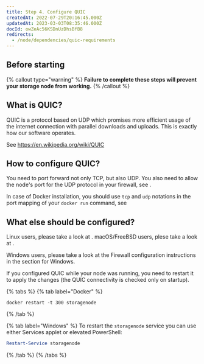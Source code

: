 ```yaml
---
title: Step 4. Configure QUIC
createdAt: 2022-07-29T20:16:45.000Z
updatedAt: 2023-03-03T08:35:46.000Z
docId: owZeAc56KSDnUzDhsBfB8
redirects:
  - /node/dependencies/quic-requirements
---
```


## Before starting

[](docId\:hbCGTv1ZLLR2-kpSaGEXw)&#x20;

[](docId\:v-fUvPqySvUwTMF-od6hD)&#x20;

[](docId\:y0jltT-HzKPmDefi532sd)&#x20;

{% callout type="warning"  %} 
**Failure to complete these steps will prevent your storage node from working.**
{% /callout %}

## What is QUIC?

QUIC is a protocol based on UDP which promises more efficient usage of the internet connection with parallel downloads and uploads. This is exactly how our software operates.

See <https://en.wikipedia.org/wiki/QUIC>



## How to configure QUIC?

You need to port forward not only TCP, but also UDP. You also need to allow the node's port for the UDP protocol in your firewall, see [](docId\:y0jltT-HzKPmDefi532sd).

In case of Docker installation, you should use `tcp` and `udp` notations in the port mapping of your `docker run` command, see [](docId\:HaDkV_0aWg9OJoBe53o-J)

## What else should be configured?

Linux users, please take a look at [](docId\:uIbtSLgN6Ug86rBvFZQOB). macOS/FreeBSD users, plese take a look at [](docId\:rw8hWAanflwtUVsu1jC5y).

Windows users, please take a look at the Firewall configuration instructions in the [](docId\:y0jltT-HzKPmDefi532sd) section for Windows.

If you configured QUIC while your node was running, you need to restart it to apply the changes (the QUIC connectivity is checked only on startup).

{% tabs %}
{% tab label="Docker" %}
```none
docker restart -t 300 storagenode
```
{% /tab %}

{% tab label="Windows" %}
To restart the `storagenode` service you can use either Services applet or elevated PowerShell:

```powershell
Restart-Service storagenode
```
{% /tab %}
{% /tabs %}




